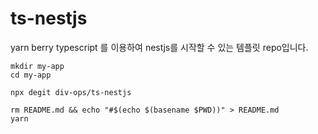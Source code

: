 # ts-nestjs

yarn berry typescript 를 이용하여 nestjs를 시작할 수 있는 템플릿 repo입니다.

```
mkdir my-app
cd my-app

npx degit div-ops/ts-nestjs

rm README.md && echo "#$(echo $(basename $PWD))" > README.md
yarn
```
